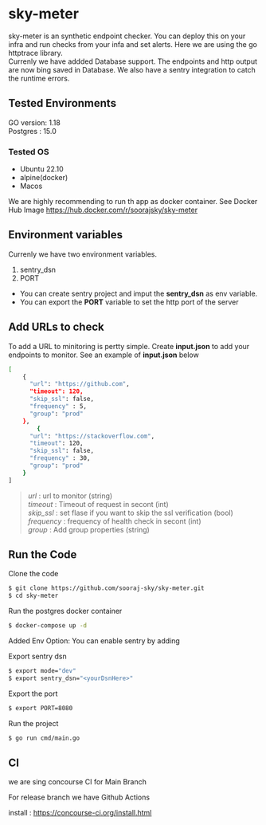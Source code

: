 # sky-meter

sky-meter is an synthetic endpoint checker. You can deploy this on your infra and run checks from your infa and set alerts. Here we are using the go httptrace library.  
Currenly we have addded Database support. The endpoints and http output are now bing saved in Database. We also have a sentry integration to catch the runtime errors.


## Tested Environments
GO version: 1.18  
Postgres : 15.0 
### Tested OS
- Ubuntu 22.10 
- alpine(docker)
- Macos

We are highly recommending to run th app as docker container. 
See Docker Hub Image 
https://hub.docker.com/r/soorajsky/sky-meter

## Environment variables
Currenly we have two environment variables.  
1. sentry_dsn
2. PORT

- You can create sentry project and imput the **sentry_dsn** as env variable.  
- You can export the **PORT** variable to set the http port of the server

## Add URLs to check
To add a URL to minitoring is pertty simple. Create **input.json** to add your endpoints to monitor. See an example of **input.json** below  
```sh
[
    {
      "url": "https://github.com",
      "timeout": 120,
      "skip_ssl": false,
      "frequency" : 5,
      "group": "prod"
    },
        {
      "url": "https://stackoverflow.com",
      "timeout": 120,
      "skip_ssl": false,
      "frequency" : 30,
      "group": "prod"
    }
]
```
> _url_ : url to monitor (string)   
> _timeout_ : Timeout of request in secont (int)  
> _skip_ssl_ : set flase if you want to skip the ssl verification (bool)  
> _frequency_ : frequency of health check in secont (int)  
> _group_ : Add group properties (string)

## Run the Code
Clone the code
```sh  
$ git clone https://github.com/sooraj-sky/sky-meter.git
$ cd sky-meter
```  
Run the postgres docker container
```sh  
$ docker-compose up -d
```  
Added Env Option: You can enable sentry by adding

Export sentry dsn  
```sh
$ export mode="dev"
$ export sentry_dsn="<yourDsnHere>"
```  
Export the port
```sh
$ export PORT=8080
```
Run the project
```sh    
$ go run cmd/main.go  
```

## CI

we are sing concourse CI for  Main Branch

For release branch we have Github Actions

install : https://concourse-ci.org/install.html

